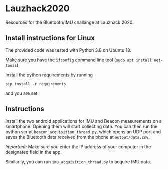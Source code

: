 # Lauzhack2020

Resources for the Bluetooth/IMU challange at Lauzhack 2020.

## Install instructions for Linux

The provided code was tested with Python 3.8 on Ubuntu 18. 

Make sure you have the `ifconfig` command line tool (`sudo apt install net-tools`). 

Install the python requirements by running 

``` 
pip install -r requirements
```

and you are set. 

## Instructions

Install the two android applications for IMU and Beacon measurements on a smartphone. Opening them will start collecting data. 
You can then run the python script `beacon_acquisition_thread.py`, which opens an UDP port and saves the Bluetooth data received from the phone at `output/data.csv`.

*Important:* Make sure you enter the IP address of your computer in the designated field in the app.

Similarily, you can run `imu_acquisition_thread.py` to acquire IMU data. 
